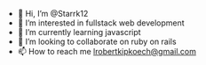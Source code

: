 - 👋 Hi, I’m @Starrk12
- 👀 I’m interested in fullstack web development
- 🌱 I’m currently learning javascript
- 💞️ I’m looking to collaborate on ruby on rails
- 📫 How to reach me lrobertkipkoech@gmail.com

<!---
Starrk12/Starrk12 is a ✨ special ✨ repository because its `README.md` (this file) appears on your GitHub profile.
You can click the Preview link to take a look at your changes.
--->

